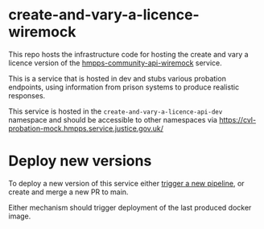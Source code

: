 # create-and-vary-a-licence-wiremock
This repo hosts the infrastructure code for hosting the create and vary a licence version of the [hmpps-community-api-wiremock](https://github.com/ministryofjustice/hmpps-community-api-wiremock) service. 

This is a service that is hosted in dev and stubs various probation endpoints, using information from prison systems to produce realistic responses.

This service is hosted in the `create-and-vary-a-licence-api-dev` namespace and should be accessible to other namespaces via https://cvl-probation-mock.hmpps.service.justice.gov.uk/

# Deploy new versions

To deploy a new version of this service either [trigger a new pipeline](https://app.circleci.com/pipelines/github/ministryofjustice/create-and-vary-a-licence-wiremock?branch=main), or create and merge a new PR to main. 

Either mechanism should trigger deployment of the last produced docker image.   